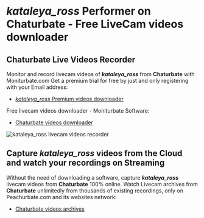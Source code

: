 # _kataleya_ross_ Performer on Chaturbate - Free LiveCam videos downloader

## Chaturbate Live Videos Recorder

Monitor and record livecam videos of **_kataleya_ross_** from **Chaturbate** with Moniturbate.com
Get a premium trial for free by just and only registering with your Email address:
* [_kataleya_ross_ Premium videos downloader](https://moniturbate.com/request-demo-licence-key.html)

Free livecam videos downloader - Moniturbate Software:
* [Chaturbate videos downloader](https://moniturbate.com/moniturbate-download-software.html)

![_kataleya_ross_ livecam videos recorder](https://peachurnet.com/templates/moniturbate-software.png)


## Capture _kataleya_ross_ videos from the Cloud and watch your recordings on Streaming

Without the need of downloading a software, capture **_kataleya_ross_** livecam videos from **Chaturbate** 100% online.
Watch Livecam archives from **Chaturbate** unlimitedly from thousands of existing recordings, only on Peachurbate.com and its websites network:
* [Chaturbate videos archives](https://peachurnet.com/)